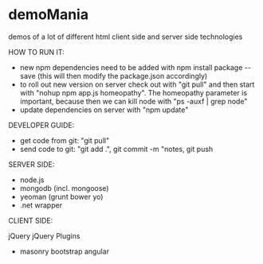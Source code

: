 # demoMania

demos of a lot of different html client side and server side technologies

HOW TO RUN IT:
* new npm dependencies need to be added with npm install package --save (this will then modify the package.json accordingly)
* to roll out new version on server check out with "git pull" and then start with "nohup npm app.js homeopathy". The homeopathy parameter is important, because then we can kill node with "ps -auxf | grep node"
* update dependencies on server with "npm update" 

DEVELOPER GUIDE:
* get code from git: "git pull"
* send code to git: "git add .", git commit -m "notes, git push



SERVER SIDE:

* node.js
* mongodb (incl. mongoose)
* yeoman (grunt bower yo)
* .net wrapper

CLIENT SIDE:

jQuery
jQuery Plugins
 * masonry
bootstrap
angular